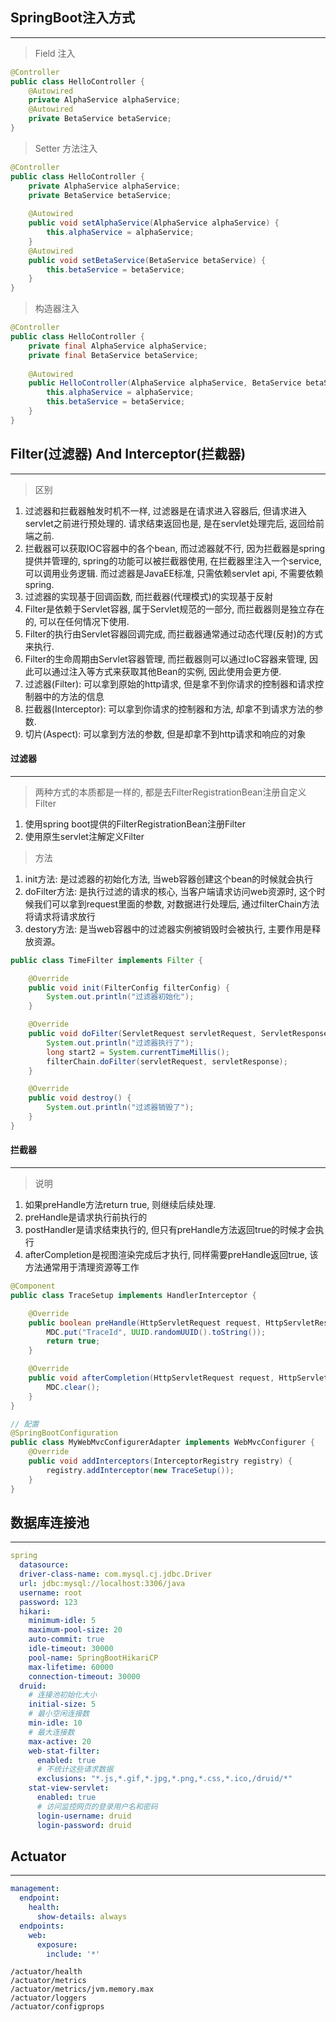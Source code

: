 ## SpringBoot注入方式
---
> Field 注入

```java
@Controller
public class HelloController {
    @Autowired
    private AlphaService alphaService;
    @Autowired
    private BetaService betaService;
}
```

> Setter 方法注入

```java
@Controller
public class HelloController {
    private AlphaService alphaService;
    private BetaService betaService;
    
    @Autowired
    public void setAlphaService(AlphaService alphaService) {
        this.alphaService = alphaService;
    }
    @Autowired
    public void setBetaService(BetaService betaService) {
        this.betaService = betaService;
    }
}
```

> 构造器注入 

```java
@Controller
public class HelloController {
    private final AlphaService alphaService;
    private final BetaService betaService;
    
    @Autowired
    public HelloController(AlphaService alphaService, BetaService betaService) {
        this.alphaService = alphaService;
        this.betaService = betaService;
    }
}
```

## Filter(过滤器) And Interceptor(拦截器)
---
> 区别

1. 过滤器和拦截器触发时机不一样, 过滤器是在请求进入容器后, 但请求进入servlet之前进行预处理的. 请求结束返回也是, 是在servlet处理完后, 返回给前端之前.
2. 拦截器可以获取IOC容器中的各个bean, 而过滤器就不行, 因为拦截器是spring提供并管理的, spring的功能可以被拦截器使用, 在拦截器里注入一个service, 可以调用业务逻辑. 而过滤器是JavaEE标准, 只需依赖servlet api, 不需要依赖spring.
3. 过滤器的实现基于回调函数, 而拦截器(代理模式)的实现基于反射
4. Filter是依赖于Servlet容器, 属于Servlet规范的一部分, 而拦截器则是独立存在的, 可以在任何情况下使用.
5. Filter的执行由Servlet容器回调完成, 而拦截器通常通过动态代理(反射)的方式来执行.
6. Filter的生命周期由Servlet容器管理, 而拦截器则可以通过IoC容器来管理, 因此可以通过注入等方式来获取其他Bean的实例, 因此使用会更方便.
7. 过滤器(Filter): 可以拿到原始的http请求, 但是拿不到你请求的控制器和请求控制器中的方法的信息
8. 拦截器(Interceptor): 可以拿到你请求的控制器和方法, 却拿不到请求方法的参数.
9. 切片(Aspect): 可以拿到方法的参数, 但是却拿不到http请求和响应的对象



#### 过滤器
---
> 两种方式的本质都是一样的, 都是去FilterRegistrationBean注册自定义Filter

1. 使用spring boot提供的FilterRegistrationBean注册Filter
2. 使用原生servlet注解定义Filter 

> 方法

1. init方法: 是过滤器的初始化方法, 当web容器创建这个bean的时候就会执行
2. doFilter方法: 是执行过滤的请求的核心, 当客户端请求访问web资源时, 这个时候我们可以拿到request里面的参数, 对数据进行处理后, 通过filterChain方法将请求将请求放行
3. destory方法: 是当web容器中的过滤器实例被销毁时会被执行, 主要作用是释放资源。


```java
public class TimeFilter implements Filter {

    @Override
    public void init(FilterConfig filterConfig) {
        System.out.println("过滤器初始化");
    }

    @Override
    public void doFilter(ServletRequest servletRequest, ServletResponse servletResponse, FilterChain filterChain) throws IOException, ServletException {
        System.out.println("过滤器执行了");
        long start2 = System.currentTimeMillis();
        filterChain.doFilter(servletRequest, servletResponse);
    }

    @Override
    public void destroy() {
        System.out.println("过滤器销毁了");
    }
}
```


#### 拦截器
---
> 说明

1. 如果preHandle方法return true, 则继续后续处理.
2. preHandle是请求执行前执行的
3. postHandler是请求结束执行的, 但只有preHandle方法返回true的时候才会执行
4. afterCompletion是视图渲染完成后才执行, 同样需要preHandle返回true, 该方法通常用于清理资源等工作
```java
@Component
public class TraceSetup implements HandlerInterceptor {

    @Override
    public boolean preHandle(HttpServletRequest request, HttpServletResponse response, Object handler) throws Exception {
        MDC.put("TraceId", UUID.randomUUID().toString());
        return true;
    }

    @Override
    public void afterCompletion(HttpServletRequest request, HttpServletResponse response, Object handler, Exception ex) throws Exception {
        MDC.clear();
    }
}

// 配置
@SpringBootConfiguration
public class MyWebMvcConfigurerAdapter implements WebMvcConfigurer {
    @Override
    public void addInterceptors(InterceptorRegistry registry) {
        registry.addInterceptor(new TraceSetup());
    }
}
```

## 数据库连接池
---
```yml
spring
  datasource:
  driver-class-name: com.mysql.cj.jdbc.Driver
  url: jdbc:mysql://localhost:3306/java
  username: root
  password: 123
  hikari:
    minimum-idle: 5
    maximum-pool-size: 20
    auto-commit: true
    idle-timeout: 30000
    pool-name: SpringBootHikariCP
    max-lifetime: 60000
    connection-timeout: 30000
  druid:
    # 连接池初始化大小
    initial-size: 5
    # 最小空闲连接数
    min-idle: 10
    # 最大连接数
    max-active: 20
    web-stat-filter:
      enabled: true
      # 不统计这些请求数据
      exclusions: "*.js,*.gif,*.jpg,*.png,*.css,*.ico,/druid/*"
    stat-view-servlet:
      enabled: true
      # 访问监控网页的登录用户名和密码
      login-username: druid
      login-password: druid
```

## Actuator
---
```yml
management:
  endpoint:
    health:
      show-details: always
  endpoints:
    web:
      exposure:
        include: '*'
```

```shell
/actuator/health
/actuator/metrics
/actuator/metrics/jvm.memory.max
/actuator/loggers
/actuator/configprops
```